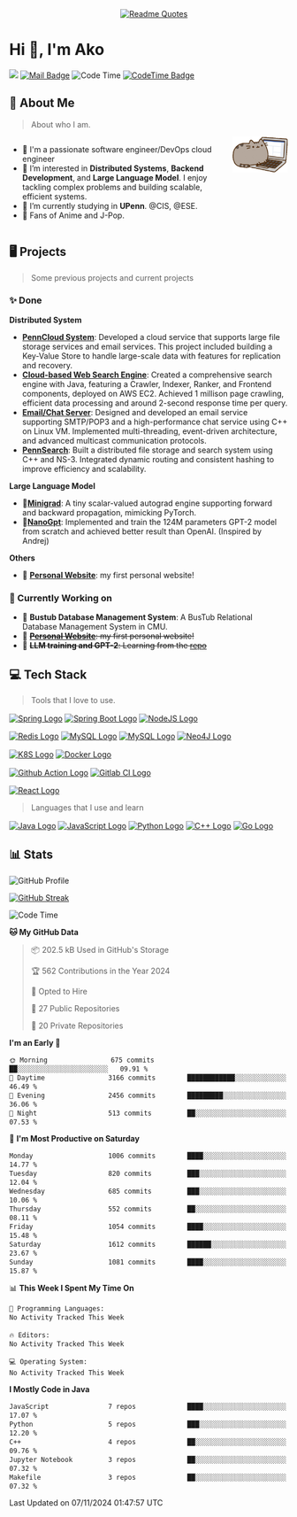 
<div style="text-align: center; margin-left: 20px;">
    <a href="https://github.com/piyushsuthar/github-readme-quotes">
        <img src="https://quotes-github-readme.vercel.app/api?type=horizontal&theme=nord" alt="Readme Quotes">
    </a>
</div>

# Hi 👋, I'm Ako
[![](https://visitor-badge.laobi.icu/badge?page_id=AkoZhu.AkoZhu)](https://visitor-badge.laobi.icu/badge?page_id=AkoZhu.AkoZhu)
[![Mail Badge](https://img.shields.io/badge/-gmail-c14438?style=flat&logo=Gmail&logoColor=white&link=mailto:eryajf@163.com)](mailto:zxuanbiao@gmail.com)
![Code Time](http://img.shields.io/badge/Code%20Time-231%20hrs%2057%20mins-blue)
[![CodeTime Badge](https://img.shields.io/endpoint?style=flat&color=222&url=https%3A%2F%2Fapi.codetime.dev%2Fshield%3Fid%3D27160%26project%3D%26in=0)](https://codetime.dev)

## 📖 About Me
> About who I am. 
<div style="display: flex; align-items: start;">
    <div>
        <ul>
            <li>🌱 I'm a passionate software engineer/DevOps cloud engineer</li>
            <li>👀 I’m interested in <b>Distributed Systems</b>, <b>Backend Development</b>, and <b>Large Language Model</b>. I enjoy tackling complex problems and building scalable, efficient systems.</li>
            <li>🔭 I’m currently studying in <b>UPenn</b>. @CIS, @ESE.</li>
            <li>🍒 Fans of Anime and J-Pop.</li>
        </ul>
    </div>
    <div style="margin-left: 20px;">
        <img src="./asset/littleCat.gif" alt="Description of Image" style="max-width: 100px;">
    </div>
</div>

## 🖥️ Projects
> Some previous projects and current projects
### ✨ Done
<div>
    <p><b>Distributed System</b></p>
    <ul>
        <li><a href='https://profile.xuanbiao.me/portfolio/penn-cloud/'><b>PennCloud System</b></a>: Developed a cloud service that supports large file storage services and email services. This project included building a Key-Value Store to handle large-scale data with features for replication and recovery.</li>
        <li><a href='https://profile.xuanbiao.me/portfolio/distributed-search-engine/'><b>Cloud-based Web Search Engine</b></a>: Created a comprehensive search engine with Java, featuring a Crawler, Indexer, Ranker, and Frontend components, deployed on AWS EC2. Achieved 1 millison page crawling, efficient data processing and around 2-second response time per query.</li>
        <li><a href='https://profile.xuanbiao.me/portfolio/webmail-chat-server/'><b>Email/Chat Server</b></a>: Designed and developed an email service supporting SMTP/POP3 and a high-performance chat service using C++ on Linux VM. Implemented multi-threading, event-driven architecture, and advanced multicast communication protocols.</li>
        <li><a href='https://profile.xuanbiao.me/portfolio/penn-search/'><b>PennSearch</b></a>: Built a distributed file storage and search system using C++ and NS-3. Integrated dynamic routing and consistent hashing to improve efficiency and scalability.</li>
    </ul>
    <p><b>Large Language Model</b></p>
    <ul>
        <li>🥑<b><a href='https://github.com/AkoZhu/minigrad'>Minigrad</a></b>: A tiny scalar-valued autograd engine supporting forward and backward propagation, mimicking PyTorch.</li>
        <li>🍊<b><a href='https://github.com/AkoZhu/nanogpt'>NanoGpt</a></b>: Implemented and train the 124M parameters GPT-2 model from scratch and achieved better result than OpenAI. (Inspired by Andrej)</li>
    </ul>
    <p><b>Others</b></p>
    <ul>
        <li>🍌 <b><a href='https://profile.xuanbiao.me'>Personal Website</a></b>: my first personal website!</li>
    </ul>
</div>

### 🚀 Currently Working on
<ul>
    <li>🍎 <b>Bustub Database Management System</b>: A BusTub Relational Database Management System in CMU.</li>
    <li>🍌 <s><b><a href='https://profile.xuanbiao.me'>Personal Website</a></b>: my first personal website!</li></s>
    <li>🚁 <s><b>LLM training and GPT-2</b>: Learning from the <a href='https://github.com/karpathy/llm.c'>repo</a></li></s>
</ul>


## 💻 Tech Stack
> Tools that I love to use.

[<img src="https://img.shields.io/badge/Spring-6DB33F.svg?style=for-the-badge&logo=Spring&logoColor=white" height="30em" align="center" alt="Spring Logo" title="Spring Logo"/>](https://spring.io/)
[<img src="https://img.shields.io/badge/Spring%20Boot-6DB33F.svg?style=for-the-badge&logo=Spring-Boot&logoColor=white" height="30em" align="center" alt="Spring Boot Logo" title="Spring Boot Logo"/>](https://spring.io/projects/spring-boot)
[<img src="https://img.shields.io/badge/Node.js-339933.svg?style=for-the-badge&logo=nodedotjs&logoColor=white" height="30em" align="center" alt="NodeJS Logo" title="NodeJS Logo"/>](https://nodejs.org/en)

[<img src="https://img.shields.io/badge/Redis-DC382D.svg?style=for-the-badge&logo=Redis&logoColor=white" height="30em" align="center" alt="Redis Logo" title="Redis Logo"/>](https://redis.io/)
[<img src="https://img.shields.io/badge/MySQL-4479A1.svg?style=for-the-badge&logo=MySQL&logoColor=white" height="30em" align="center" alt="MySQL Logo" title="MySQL Logo"/>](https://www.mysql.com/)
[<img src="https://img.shields.io/badge/MongoDB-47A248.svg?style=for-the-badge&logo=MongoDB&logoColor=white" height="30em" align="center" alt="MySQL Logo" title="MongoDB Logo"/>](https://www.mongodb.com/)
[<img src="https://img.shields.io/badge/Neo4j-4581C3.svg?style=for-the-badge&logo=Neo4j&logoColor=white" height="30em" align="center" alt="Neo4J Logo" title="Neo4J Logo"/>](https://neo4j.com/)

[<img src="https://img.shields.io/badge/Kubernetes-326CE5.svg?style=for-the-badge&logo=Kubernetes&logoColor=white" height="30em" align="center" alt="K8S Logo" title="K8S Logo"/>](https://kubernetes.io/)
[<img src="https://img.shields.io/badge/Docker-2496ED.svg?style=for-the-badge&logo=Docker&logoColor=white" height="30em" align="center" alt="Docker Logo" title="Docker Logo"/>](https://www.docker.com/)

[<img src="https://img.shields.io/badge/GitHub%20Actions-2088FF.svg?style=for-the-badge&logo=GitHub-Actions&logoColor=white" height="30em" align="center" alt="Github Action Logo" title="Github Action Logo"/>](https://github.com/features/actions)
[<img src="https://img.shields.io/badge/gitlab%20ci-%23181717.svg?style=for-the-badge&logo=gitlab&logoColor=white" height="30em" align="center" alt="Gitlab CI Logo" title="Gitlab CI Logo"/>](https://about.gitlab.com/)

[<img src="https://img.shields.io/badge/React-61DAFB.svg?style=for-the-badge&logo=React&logoColor=black" height="30em" align="center" alt="React Logo" title="React Logo"/>](https://react.dev/)


> Languages that I use and learn

[<img src="https://img.shields.io/badge/java-%23ED8B00.svg?style=for-the-badge&logo=openjdk&logoColor=white" height="30em" align="center" alt="Java Logo" title="Java Logo"/>](https://www.java.com)
[<img src="https://img.shields.io/badge/JavaScript-F7DF1E.svg?style=for-the-badge&logo=JavaScript&logoColor=black" height="30em" align="center" alt="JavaScript Logo" title="JavaScript Logo"/>](https://www.javascript.com/)
[<img src="https://img.shields.io/badge/Python-3776AB.svg?style=for-the-badge&logo=Python&logoColor=white" height="30em" align="center" alt="Python Logo" title="Python Logo"/>](https://www.python.org/)
[<img src="https://img.shields.io/badge/c++-%2300599C.svg?style=for-the-badge&logo=c%2B%2B&logoColor=white" height="30em" align="center" alt="C++ Logo" title="C++ Logo"/>](https://cplusplus.com/)
[<img src="https://img.shields.io/badge/Go-00ADD8.svg?style=for-the-badge&logo=Go&logoColor=white" height="30em" align="center" alt="Go Logo" title="Go Logo"/>](https://go.dev/)

## 📊 Stats
![GitHub Profile](http://github-profile-summary-cards.vercel.app/api/cards/profile-details?username=AkoZhu&theme=nord_bright)

[![GitHub Streak](https://streak-stats.demolab.com?user=AkoZhu&theme=shadow-blue&hide_longest_streak=true)](https://git.io/streak-stats)

<!--START_SECTION:waka-->
![Code Time](http://img.shields.io/badge/Code%20Time-260%20hrs%2039%20mins-blue)

**🐱 My GitHub Data** 

> 📦 202.5 kB Used in GitHub's Storage 
 > 
> 🏆 562 Contributions in the Year 2024
 > 
> 💼 Opted to Hire
 > 
> 📜 27 Public Repositories 
 > 
> 🔑 20 Private Repositories 
 > 
**I'm an Early 🐤** 

```text
🌞 Morning                675 commits         ██░░░░░░░░░░░░░░░░░░░░░░░   09.91 % 
🌆 Daytime                3166 commits        ████████████░░░░░░░░░░░░░   46.49 % 
🌃 Evening                2456 commits        █████████░░░░░░░░░░░░░░░░   36.06 % 
🌙 Night                  513 commits         ██░░░░░░░░░░░░░░░░░░░░░░░   07.53 % 
```
📅 **I'm Most Productive on Saturday** 

```text
Monday                   1006 commits        ████░░░░░░░░░░░░░░░░░░░░░   14.77 % 
Tuesday                  820 commits         ███░░░░░░░░░░░░░░░░░░░░░░   12.04 % 
Wednesday                685 commits         ███░░░░░░░░░░░░░░░░░░░░░░   10.06 % 
Thursday                 552 commits         ██░░░░░░░░░░░░░░░░░░░░░░░   08.11 % 
Friday                   1054 commits        ████░░░░░░░░░░░░░░░░░░░░░   15.48 % 
Saturday                 1612 commits        ██████░░░░░░░░░░░░░░░░░░░   23.67 % 
Sunday                   1081 commits        ████░░░░░░░░░░░░░░░░░░░░░   15.87 % 
```


📊 **This Week I Spent My Time On** 

```text
💬 Programming Languages: 
No Activity Tracked This Week

🔥 Editors: 
No Activity Tracked This Week

💻 Operating System: 
No Activity Tracked This Week
```

**I Mostly Code in Java** 

```text
JavaScript               7 repos             ████░░░░░░░░░░░░░░░░░░░░░   17.07 % 
Python                   5 repos             ███░░░░░░░░░░░░░░░░░░░░░░   12.20 % 
C++                      4 repos             ██░░░░░░░░░░░░░░░░░░░░░░░   09.76 % 
Jupyter Notebook         3 repos             ██░░░░░░░░░░░░░░░░░░░░░░░   07.32 % 
Makefile                 3 repos             ██░░░░░░░░░░░░░░░░░░░░░░░   07.32 % 
```




 Last Updated on 07/11/2024 01:47:57 UTC
<!--END_SECTION:waka-->


<!--
![AkoZhu's GitHub stats](https://github-readme-stats.vercel.app/api?username=AkoZhu&theme=shallow_blue&show_icons=true)
-->
<!--
<p>&nbsp;<img align="center"  src="https://github-readme-stats-git-masterrstaa-rickstaa.vercel.app/api?username=akozhu&show_icons=true&theme=tokyonight&locale=en"  alt="akozhu" /></p>

<p><img align="center" src="https://github-readme-stats-git-masterrstaa-rickstaa.vercel.app/api/top-langs?username=akozhu&show_icons=true&theme=tokyonight&locale=en&layout=compact" alt="akozhu" width=400, high=150/></p>
-->
<!--
**AkoZhu/AkoZhu** is a ✨ _special_ ✨ repository because its `README.md` (this file) appears on your GitHub profile.

Here are some ideas to get you started:

- 🔭 I’m currently working on ...
- 🌱 I’m currently learning ...
- 👯 I’m looking to collaborate on ...
- 🤔 I’m looking for help with ...
- 💬 Ask me about ...
- 📫 How to reach me: ...
- 😄 Pronouns: ...
- ⚡ Fun fact: ...
-->
